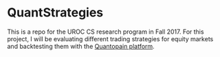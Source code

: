 # QuantStrategies

This is a repo for the UROC CS research program in Fall 2017.  For this 
project, I will be evaluating different trading strategies for equity markets 
and backtesting them with the [Quantopain platform].

[Quantopain platform]:https://www.quantopian.com


